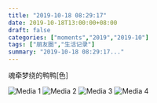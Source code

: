 ```yaml
---
title: "2019-10-18 08:29:17"
date: 2019-10-18T13:00:00+08:00
draft: false
categories: ["moments","2019","2019-10"]
tags: ["朋友圈","生活记录"]
summary: "2019-10-18 08:29:17..."
---
```


魂牵梦绕的鸭鸭[色]

![Media 1](/Moments/photos/2019-10-18/201910180829170.jpg)
![Media 2](/Moments/photos/2019-10-18/201910180829171.jpg)
![Media 3](/Moments/photos/2019-10-18/201910180829172.jpg)
![Media 4](/Moments/photos/2019-10-18/201910180829173.jpg)

